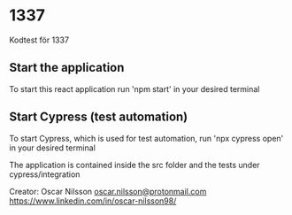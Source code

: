 # 1337
Kodtest för 1337

## Start the application
To start this react application run 'npm start' in your desired terminal

## Start Cypress (test automation)
To start Cypress, which is used for test automation, run 'npx cypress open' in your desired terminal

The application is contained inside the src folder and the tests under cypress/integration

Creator:
Oscar Nilsson
oscar.nilsson@protonmail.com
https://www.linkedin.com/in/oscar-nilsson98/